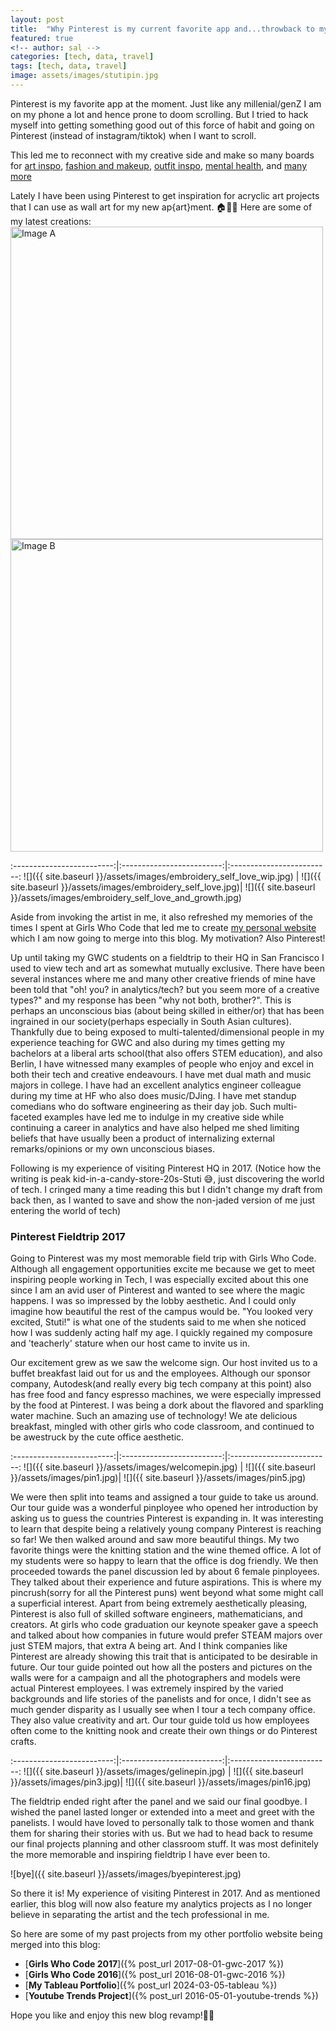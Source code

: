```yaml
---
layout: post
title:  "Why Pinterest is my current favorite app and...throwback to my time visiting their HQ in SF"
featured: true
<!-- author: sal -->
categories: [tech, data, travel]
tags: [tech, data, travel]
image: assets/images/stutipin.jpg
---
```

Pinterest is my favorite app at the moment. Just like any millenial/genZ I am on my phone a lot and hence prone to doom scrolling. But I tried to hack myself into getting something good out of this force of habit and going on Pinterest (instead of instagram/tiktok) when I want to scroll.

This led me to reconnect with my creative side and make so many boards for [art inspo](https://pin.it/7znuGUFvo), [fashion and makeup](https://pin.it/4QGH6yer2), [outfit inspo](https://pin.it/4iIO7triq), [mental health](https://pin.it/59P7FMY47), and [many more](https://pin.it/2hlp2eYJ8)

Lately I have been using Pinterest to get inspiration for acryclic art projects that I can use as wall art for my new ap{art}ment. 🏠🎨😁 Here are some of my latest creations:
 <img src="{{ site.baseurl }}/assets/images/embroidery-art-1.JPG" alt="Image A" width="500" /> 
<img src="{{ site.baseurl }}/assets/images/embroidery-art-2.jpg" alt="Image B" width="500" /> 

:-------------------------:|:-------------------------:|:-------------------------:
![]({{ site.baseurl }}/assets/images/embroidery_self_love_wip.jpg)  |  ![]({{ site.baseurl }}/assets/images/embroidery_self_love.jpg)|  ![]({{ site.baseurl }}/assets/images/embroidery_self_love_and_growth.jpg)

Aside from invoking the artist in me, it also refreshed my memories of the times I spent at Girls Who Code that led me to create [my personal website](https://stuti113.github.io/index.html) which I am now going to merge into this blog. My motivation? Also Pinterest! 

Up until taking my GWC students on a fieldtrip to their HQ in San Francisco I used to view tech and art as somewhat mutually exclusive. There have been several instances where me and many other creative friends of mine have been told that "oh! you? in analytics/tech? but you seem more of a creative types?" and my response has been "why not both, brother?". This is perhaps an unconscious bias (about being skilled in either/or) that has been ingrained in our society(perhaps especially in South Asian cultures). Thankfully due to being exposed to multi-talented/dimensional people in my experience teaching for GWC and also during my times getting my bachelors at a liberal arts school(that also offers STEM education), and also Berlin, I have witnessed many examples of people who enjoy and excel in both their tech and creative endeavours. I have met dual math and music majors in college. I have had an excellent analytics engineer colleague during my time at HF who also does music/DJing. I have met standup comedians who do software engineering as their day job. Such multi-faceted examples have led me to indulge in my creative side while continuing a career in analytics and have also helped me shed limiting beliefs that have usually been a product of internalizing external remarks/opinions or my own unconscious biases.

Following is my experience of visiting Pinterest HQ in 2017. (Notice how the writing is peak kid-in-a-candy-store-20s-Stuti 😅, just discovering the world of tech. I cringed many a time reading this but I didn't change my draft from back then, as I wanted to save and show the non-jaded version of me just entering the world of tech)

### Pinterest Fieldtrip 2017

Going to Pinterest was my most memorable field trip with Girls Who Code. Although all engagement opportunities excite me because we get to meet inspiring people working in Tech, I was especially excited about this one since I am an avid user of Pinterest and wanted to see where the magic happens. I was so impressed by the lobby aesthetic. And I could only imagine how beautiful the rest of the campus would be. "You looked very excited, Stuti!" is what one of the students said to me when she noticed how I was suddenly acting half my age. I quickly regained my composure and 'teacherly' stature when our host came to invite us in.

Our excitement grew as we saw the welcome sign. Our host invited us to a buffet breakfast laid out for us and the employees. Although our sponsor company, Autodesk(and really every big tech company at this point) also has free food and fancy espresso machines, we were especially impressed by the food at Pinterest. I was being a dork about the flavored and sparkling water machine. Such an amazing use of technology! We ate delicious breakfast, mingled with other girls who code classroom, and continued to be awestruck by the cute office aesthetic.

:-------------------------:|:-------------------------:|:-------------------------:
![]({{ site.baseurl }}/assets/images/welcomepin.jpg)  |  ![]({{ site.baseurl }}/assets/images/pin1.jpg)|  ![]({{ site.baseurl }}/assets/images/pin5.jpg)


We were then split into teams and assigned a tour guide to take us around. Our tour guide was a wonderful pinployee who opened her introduction by asking us to guess the countries Pinterest is expanding in. It was interesting to learn that despite being a relatively young company Pinterest is reaching so far! We then walked around and saw more beautiful things. My two favorite things were the knitting station and the wine themed office. A lot of my students were so happy to learn that the office is dog friendly. We then proceeded towards the panel discussion led by about 6 female pinployees. They talked about their experience and future aspirations. This is where my pincrush(sorry for all the Pinterest puns) went beyond what some might call a superficial interest. Apart from being extremely aesthetically pleasing, Pinterest is also full of skilled software engineers, mathematicians, and creators. At girls who code graduation our keynote speaker gave a speech and talked about how companies in future would prefer STEAM majors over just STEM majors, that extra A being art. And I think companies like Pinterest are already showing this trait that is anticipated to be desirable in future. Our tour guide pointed out how all the posters and pictures on the walls were for a campaign and all the photographers and models were actual Pinterest employees. I was extremely inspired by the varied backgrounds and life stories of the panelists and for once, I didn't see as much gender disparity as I usually see when I tour a tech company office. They also value creativity and art. Our tour guide told us how employees often come to the knitting nook and create their own things or do Pinterest crafts.

:-------------------------:|:-------------------------:|:-------------------------:
![]({{ site.baseurl }}/assets/images/gelinepin.jpg)  |  ![]({{ site.baseurl }}/assets/images/pin3.jpg)|  ![]({{ site.baseurl }}/assets/images/pin16.jpg)

The fieldtrip ended right after the panel and we said our final goodbye. I wished the panel lasted longer or extended into a meet and greet with the panelists. I would have loved to personally talk to those women and thank them for sharing their stories with us. But we had to head back to resume our final projects planning and other classroom stuff. It was most definitely the more memorable and inspiring fieldtrip I have ever been to.

![bye]({{ site.baseurl }}/assets/images/byepinterest.jpg)

So there it is! My experience of visiting Pinterest in 2017. And as mentioned earlier, this blog will now also feature my analytics projects as I no longer believe in separating the artist and the tech professional in me. 

So here are some of my past projects from my other portfolio website being merged into this blog:

* [**Girls Who Code 2017**]({% post_url 2017-08-01-gwc-2017 %})
* [**Girls Who Code 2016**]({% post_url 2016-08-01-gwc-2016 %})
* [**My Tableau Portfolio**]({% post_url 2024-03-05-tableau %})
* [**Youtube Trends Project**]({% post_url 2016-05-01-youtube-trends %})




Hope you like and enjoy this new blog revamp!✌🏻

